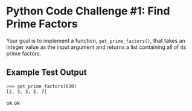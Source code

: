 # Python Code Challenge #1: Find Prime Factors

Your goal is to implement a function, `get_prime_factors()`, that takes an integer value as the input argument and returns a list containing all of its prime factors.

## Example Test Output
```console
>>> get_prime_factors(630)
[2, 3, 3, 5, 7]
```
ok ok